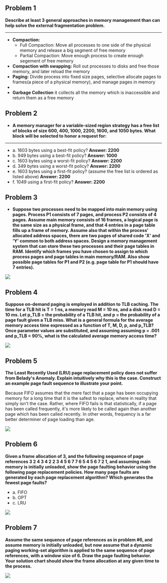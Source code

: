 Problem 1
------------
**Describe at least 3 general approaches in memory management than can help solve the external fragmentation problem.**

-------------------------------------------------------
* **Compaction:**
  * Full Compaction: Move all processes to one side of the physical memory and release a big segment of free memory
  * Partial Compaction: Move enough process to create enough segement of free memory
* **Compaction with swapping:** Roll out processes to disks and free those memory, and later reload the memory
* **Paging:** Divide process into fixed size pages, selective allocate pages to frames(a piece of a physical memory), and manage pages in memory
*
* **Garbage Collection**  it collects all the memory which is inaccessible and return them as a free memory


Problem 2
------------
* **A memory manager for a variable-sized region strategy has a free list of blocks of size 600, 400, 1000, 2200, 1600, and 1050 bytes. What block will be selected to honor a request for:**

----------------------------

  * a. 1603 bytes using a best-fit policy?   **Answer: 2200**
  * b. 949 bytes using a best-fit policy?   **Answer: 1000**   
  * c. 1603 bytes using a worst-fit policy?   **Answer: 2200**
  * d. 349 bytes using a worst-fit policy?   **Answer: 2200**
  * e. 1603 bytes using a first-fit policy? (assume the free list is ordered as listed above)   **Answer: 2200**
  * f. 1049 using a first-fit policy?   **Answer: 2200**
  

  
Problem 3
-------------
* **Suppose two processes need to be mapped into main memory using pages. Process P1 consists of 7 pages, and process P2 consists of 4 pages. Assume main memory consists of 16 frames, a logical page is the same size as a physical frame, and that 4 entries in a page table fills up a frame of memory. Assume also that within the process' allocated address spaces, there are two pages of shared code 'X' and 'Y' common to both address spaces. Design a memory management system that can store these two processes and their page tables in RAM. Identify which frames you have chosen to assign to which process pages and page tables in main memory/RAM. Also show possible page tables for P1 and P2 (e.g. page table for P1 should have 7 entries).**

![](http://s24.postimg.org/78w9xt3jp/img001.jpg)

Problem 4
-------------
**Suppose on-demand paging is employed in addition to TLB caching. The time for a TLB hit is T = 1 ns, a memory read M = 10 ns, and a disk read D = 10 ms. Let p_TLB = the probability of a TLB hit, and p = the probability of a page fault given a TLB miss. What is a general formula for the average memory access time expressed as a function of T, M, D, p, and p_TLB? Once parameter values are substituted, and assuming assuming p = .001 and p_TLB = 90%, what is the calculated average memory access time?**

![](http://s30.postimg.org/azy6oxz35/img002.jpg)

Problem 5
------------------------
**The Least Recently Used (LRU) page replacement policy does not suffer from Belady's Anomaly. Explain intuitively why this is the case. Construct an example page fault sequence to illustrate your point.**

Because FIFO assumes that the mere fact that a page has been occupying memory for a long time that it is the safest to replace, where in reality that simply isn't the case. Rather, where FIFO fails is that statistically, if a page has been called frequently, it's more likely to be called again than another page which has been called recently. In other words, frequency is a far better determiner of page loading than age.

![](http://s18.postimg.org/uoq71z1a1/img004.jpg)

Problem 6
--------------------
**Given a frame allocation of 3, and the following sequence of page references 3 2 4 3 4 2 2 3 4 5 6 7 7 6 5 4 5 6 7 2 1, and assuming main memory is initially unloaded, show the page faulting behavior using the following page replacement policies. How many page faults are generated by each page replacement algorithm? Which generates the fewest page faults?**
* a. FIFO 
* b. OPT 
* c. LRU


![](http://s16.postimg.org/xf9jcp9np/img005.jpg)


Problem 7
-------------------------

**Assume the same sequence of page references as in problem #6, and assume memory is initially unloaded, but now assume that a dynamic paging working-set algorithm is applied to the same sequence of page references, with a window size of 6. Draw the page faulting behavior. Your solution chart should show the frame allocation at any given time to the process.**

![](http://s16.postimg.org/sme4qoaw5/img006.jpg)

